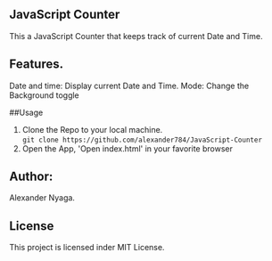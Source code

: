 ## JavaScript Counter

This a JavaScript Counter that keeps track of current Date and Time.

## Features.
Date and time: Display current Date and Time.
Mode: Change the Background toggle

##Usage

1. Clone the Repo to your local machine.<br>
`git clone https://github.com/alexander784/JavaScript-Counter `
2. Open the App, 'Open index.html' in your favorite browser

## Author:
Alexander Nyaga.

## License

This project is licensed inder MIT License.


 



